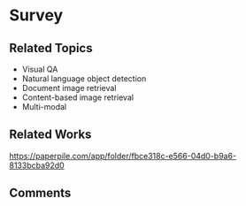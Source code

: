 # Survey

## Related Topics

- Visual QA
- Natural language object detection
- Document image retrieval
- Content-based image retrieval
- Multi-modal 

## Related Works

https://paperpile.com/app/folder/fbce318c-e566-04d0-b9a6-8133bcba92d0

## Comments

